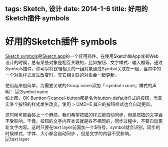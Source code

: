 tags: Sketch, 设计
date: 2014-1-6
title: 好用的Sketch插件 symbols
---

# 好用的Sketch插件 symbols
[Sketch symbols](https://github.com/tisho/sketch-plugins/tree/master/Symbols)是[Sketch.app](http://bohemiancoding.com/sketch/)的一个好用插件。在使用Sketch做App或者Web设计的时候，总有某些对象是相互关联的，比如按钮、文字样式、输入框等。通过Symbols插件，你可以将逻辑相关的一组对象通过Symbol关联在一起，当其中的一个对象样式发生改变时，其它相关联的对象会一起更新。

使用起来很简单，为需要关联的Group name添加『:symbol-name』样式的声明：
![Symbol name](https://github-camo.global.ssl.fastly.net/a6e8747403d974cced2d3008918d1914a5d3bcbe/687474703a2f2f746973686f2e6769746875622e696f2f736b657463682d706c7567696e732f696d616765732f73796d626f6c2d6e616d652e706e67)    
如上图，OK-Buntton与cancel-button都是名为button-default样式的按钮，当其实某个按钮的样式发生改变，使用 > CMD+E 其它的按钮样式也会自动更新。

这时候可能会碰上一个麻烦。我们希望按钮的样式能自动同步，但是按钮的文字会不受影响。毕竟，按钮的文字内容本该就是各不相同的，同步过程中，不要自动更新文字内容。这时只要在text layer前面加一个$符号，symbol就会识别，同步的时候样式，字体、大小都会自动同步 ，但是文字的内容不受影响。    
![text layer](https://github-camo.global.ssl.fastly.net/14e6774c9b51e56bbc54a43d63b4cce3bd89e6dc/687474703a2f2f746973686f2e6769746875622e696f2f736b657463682d706c7567696e732f696d616765732f64796e616d69632d6c617965722d6e616d652e706e67)    



